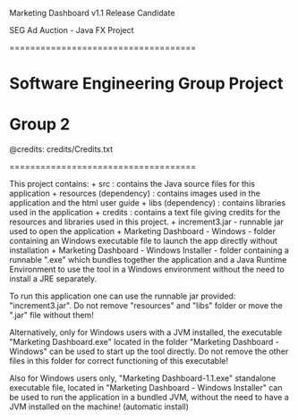 
Marketing Dashboard v1.1
Release Candidate

SEG Ad Auction - Java FX Project

====================================

# Software Engineering Group Project
# Group 2

@credits: credits/Credits.txt

====================================

This project contains:
	+ src : contains the Java source files for this application
	+ resources (dependency) : contains images used in the application and the html user guide
	+ libs (dependency) : contains libraries used in the application
	+ credits : contains a text file giving credits for the resources and libraries
	used in this project.
	+ increment3.jar - runnable jar used to open the application
	+ Marketing Dashboard - Windows - folder containing an Windows executable file to launch 
	the app directly without installation
	+ Marketing Dashboard - Windows Installer - folder containing a runnable ".exe" 
	which bundles together the application and a Java Runtime Environment to use the tool in 
	a Windows environment without the need to install a JRE separately.


To run this application one can use the runnable jar provided: "increment3.jar".
Do not remove "resources" and "libs" folder or move the ".jar" file without them!

Alternatively, only for Windows users with a JVM installed, the executable "Marketing Dashboard.exe" 
located in the folder "Marketing Dashboard - Windows" can be used to start up the tool directly.
Do not remove the other files in this folder for correct functioning of this executable!

Also for Windows users only, "Marketing Dashboard-1.1.exe" standalone executable file, located in
"Marketing Dashboard - Windows Installer" can be used to run the application in a bundled JVM,
without the need to have a JVM installed on the machine! (automatic install)

